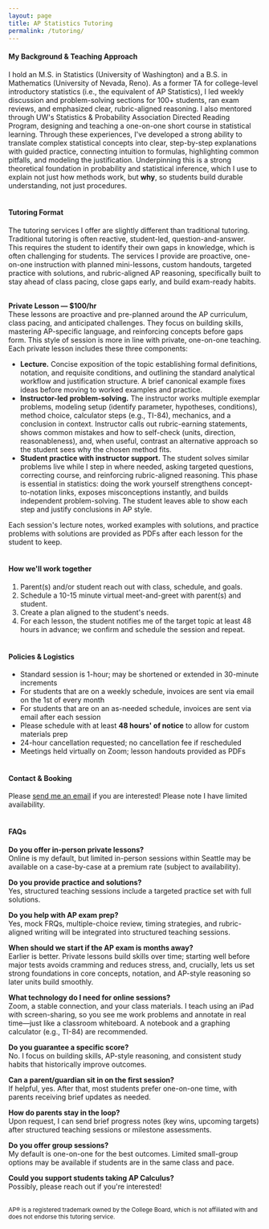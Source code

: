 ```yaml
---
layout: page
title: AP Statistics Tutoring
permalink: /tutoring/
---
```

#### **My Background & Teaching Approach**
I hold an M.S. in Statistics (University of Washington) and a B.S. in Mathematics (University of Nevada, Reno). As a former TA for college-level introductory statistics (i.e., the equivalent of AP Statistics), I led weekly discussion and problem-solving sections for 100+ students, ran exam reviews, and emphasized clear, rubric-aligned reasoning. I also mentored through UW's Statistics & Probability Association Directed Reading Program, designing and teaching a one-on-one short course in statistical learning. Through these experiences, I've developed a strong ability to translate complex statistical concepts into clear, step-by-step explanations with guided practice, connecting intuition to formulas, highlighting common pitfalls, and modeling the justification. Underpinning this is a strong theoretical foundation in probability and statistical inference, which I use to explain not just how methods work, but **why**, so students build durable understanding, not just procedures.
<br><br>

#### **Tutoring Format**
The tutoring services I offer are slightly different than traditional tutoring. Traditional tutoring is often reactive, student-led, question-and-answer. This requires the student to identify their own gaps in knowledge, which is often challenging for students. The services I provide are proactive, one-on-one instruction with planned mini-lessons, custom handouts, targeted practice with solutions, and rubric-aligned AP reasoning, specifically built to stay ahead of class pacing, close gaps early, and build exam-ready habits.
<br><br>

**Private Lesson — $100/hr**<br>
These lessons are proactive and pre-planned around the AP curriculum, class pacing, and anticipated challenges. They focus on building skills, mastering AP-specific language, and reinforcing concepts before gaps form. This style of session is more in line with private, one-on-one teaching. Each private lesson includes these three components:

- **Lecture.** Concise exposition of the topic establishing formal definitions, notation, and requisite conditions, and outlining the standard analytical workflow and justification structure. A brief canonical example fixes ideas before moving to worked examples and practice.<br>
- **Instructor-led problem-solving.** The instructor works multiple exemplar problems, modeling setup (identify parameter, hypotheses, conditions), method choice, calculator steps (e.g., TI-84), mechanics, and a conclusion in context. Instructor calls out rubric-earning statements, shows common mistakes and how to self-check (units, direction, reasonableness), and, when useful, contrast an alternative approach so the student sees why the chosen method fits.<br>
- **Student practice with instructor support.** The student solves similar problems live while I step in where needed, asking targeted questions, correcting course, and reinforcing rubric-aligned reasoning. This phase is essential in statistics: doing the work yourself strengthens concept-to-notation links, exposes misconceptions instantly, and builds independent problem-solving. The student leaves able to show each step and justify conclusions in AP style.

Each session's lecture notes, worked examples with solutions, and practice problems with solutions are provided as PDFs after each lesson for the student to keep.
<br><br>

#### **How we'll work together**

1. Parent(s) and/or student reach out with class, schedule, and goals.  
2. Schedule a 10-15 minute virtual meet-and-greet with parent(s) and student.
3. Create a plan aligned to the student's needs.
4. For each lesson, the student notifies me of the target topic at least 48 hours in advance; we confirm and schedule the session and repeat.
<br><br>

#### **Policies & Logistics**
- Standard session is 1-hour; may be shortened or extended in 30-minute increments 
- For students that are on a weekly schedule, invoices are sent via email on the 1st of every month
- For students that are on an as-needed schedule, invoices are sent via email after each session
- Please schedule with at least **48 hours' of notice** to allow for custom materials prep   
- 24-hour cancellation requested; no cancellation fee if rescheduled 
- Meetings held virtually on Zoom; lesson handouts provided as PDFs
<br><br>

#### **Contact & Booking**
Please [send me an email](mailto:delnokatherine@gmail.com) if you are interested! Please note I have limited availability.
<br><br>

#### **FAQs**
**Do you offer in-person private lessons?**<br>Online is my default, but limited in-person sessions within Seattle may be available on a case-by-case at a premium rate (subject to availability).

**Do you provide practice and solutions?**<br>Yes, structured teaching sessions include a targeted practice set with full solutions.

**Do you help with AP exam prep?**<br>Yes, mock FRQs, multiple-choice review, timing strategies, and rubric-aligned writing will be integrated into structured teaching sessions.

**When should we start if the AP exam is months away?**<br>Earlier is better. Private lessons build skills over time; starting well before major tests avoids cramming and reduces stress, and, crucially, lets us set strong foundations in core concepts, notation, and AP-style reasoning so later units build smoothly.

**What technology do I need for online sessions?**<br>Zoom, a stable connection, and your class materials. I teach using an iPad with screen-sharing, so you see me work problems and annotate in real time—just like a classroom whiteboard. A notebook and a graphing calculator (e.g., TI-84) are recommended.

**Do you guarantee a specific score?**<br>No. I focus on building skills, AP-style reasoning, and consistent study habits that historically improve outcomes.

**Can a parent/guardian sit in on the first session?**<br>If helpful, yes. After that, most students prefer one-on-one time, with parents receiving brief updates as needed.

**How do parents stay in the loop?**<br>Upon request, I can send brief progress notes (key wins, upcoming targets) after structured teaching sessions or milestone assessments.

**Do you offer group sessions?**<br>My default is one-on-one for the best outcomes. Limited small-group options may be available if students are in the same class and pace.

**Could you support students taking AP Calculus?**<br>Possibly, please reach out if you're interested!
<br><br>

<small>AP® is a registered trademark owned by the College Board, which is not affiliated with and does not endorse this tutoring service.</small>